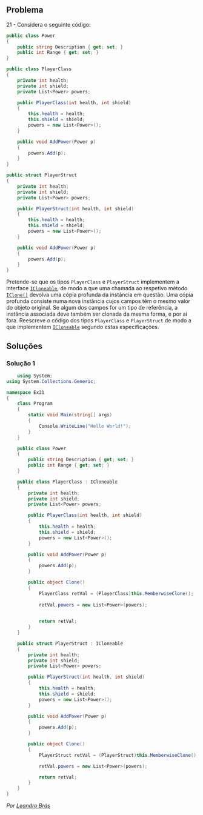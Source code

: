 ## Problema

21 - Considera o seguinte código:

```cs
public class Power
{
    public string Description { get; set; }
    public int Range { get; set; }
}

public class PlayerClass
{
    private int health;
    private int shield;
    private List<Power> powers;

    public PlayerClass(int health, int shield)
    {
        this.health = health;
        this.shield = shield;
        powers = new List<Power>();
    }

    public void AddPower(Power p)
    {
        powers.Add(p);
    }
}

public struct PlayerStruct
{
    private int health;
    private int shield;
    private List<Power> powers;

    public PlayerStruct(int health, int shield)
    {
        this.health = health;
        this.shield = shield;
        powers = new List<Power>();
    }

    public void AddPower(Power p)
    {
        powers.Add(p);
    }
}
```

Pretende-se que os tipos `PlayerClass` e `PlayerStruct` implementem a interface
[`ICloneable`](https://docs.microsoft.com/dotnet/api/system.icloneable), de
modo a que uma chamada ao respetivo método
[`IClone()`](https://docs.microsoft.com/dotnet/api/system.icloneable.clone)
devolva uma cópia profunda da instância em questão. Uma cópia profunda consiste
numa nova instância cujos campos têm o mesmo valor do objeto original. Se algum
dos campos for um tipo de referência, a instância associada deve também ser
clonada da mesma forma, e por ai fora. Reescreve o código dos tipos
`PlayerClass` e `PlayerStruct` de modo a que implementem
[`ICloneable`](https://docs.microsoft.com/dotnet/api/system.icloneable) segundo
estas especificações.

## Soluções

### Solução 1

```cs
    using System;
using System.Collections.Generic;

namespace Ex21
{
    class Program
    {
        static void Main(string[] args)
        {
            Console.WriteLine("Hello World!");
        }
    }

    public class Power
    {
        public string Description { get; set; }
        public int Range { get; set; }
    }

    public class PlayerClass : ICloneable
    {
        private int health;
        private int shield;
        private List<Power> powers;

        public PlayerClass(int health, int shield)
        {
            this.health = health;
            this.shield = shield;
            powers = new List<Power>();
        }

        public void AddPower(Power p)
        {
            powers.Add(p);
        }

        public object Clone()
        {
            PlayerClass retVal = (PlayerClass)this.MemberwiseClone();
           
            retVal.powers = new List<Power>(powers);
            

            return retVal;
        }
    }

    public struct PlayerStruct : ICloneable
    {
        private int health;
        private int shield;
        private List<Power> powers;

        public PlayerStruct(int health, int shield)
        {
            this.health = health;
            this.shield = shield;
            powers = new List<Power>();
        }

        public void AddPower(Power p)
        {
            powers.Add(p);
        }

        public object Clone()
        {
            PlayerStruct retVal = (PlayerStruct)this.MemberwiseClone();

            retVal.powers = new List<Power>(powers);

            return retVal;
        }
    }
}
```

*Por [Leandro Brás](https://github.com/xShadoWalkeR)*